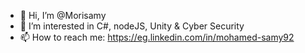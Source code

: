 - 👋 Hi, I’m @Morisamy
- 👀 I’m interested in C#, nodeJS, Unity & Cyber Security
- 📫 How to reach me:
      https://eg.linkedin.com/in/mohamed-samy92

<!---
Morisamy/Morisamy is a ✨ special ✨ repository because its `README.md` (this file) appears on your GitHub profile.
You can click the Preview link to take a look at your changes.
--->
